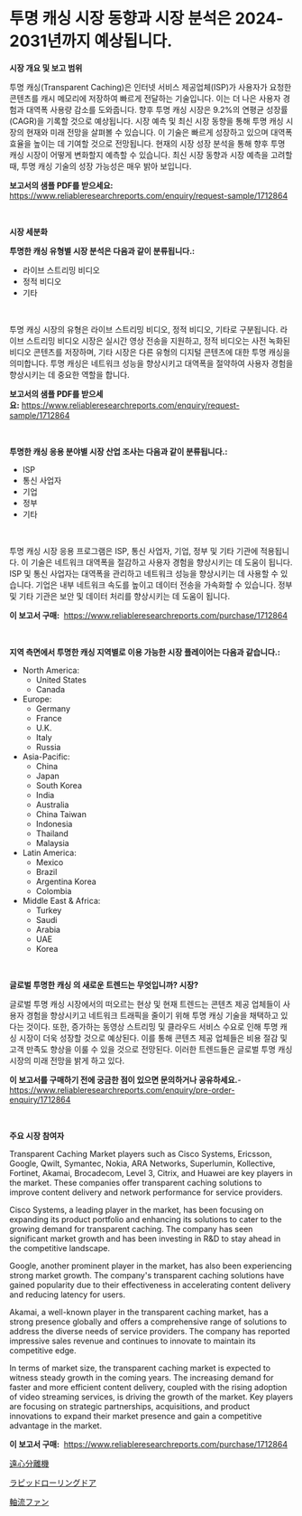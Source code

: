 <p><h1>투명 캐싱 시장 동향과 시장 분석은 2024-2031년까지 예상됩니다.</h1></p><p><strong>시장 개요 및 보고 범위</strong></p>
<p><p>투명 캐싱(Transparent Caching)은 인터넷 서비스 제공업체(ISP)가 사용자가 요청한 콘텐츠를 캐시 메모리에 저장하여 빠르게 전달하는 기술입니다. 이는 더 나은 사용자 경험과 대역폭 사용량 감소를 도와줍니다. 향후 투명 캐싱 시장은 9.2%의 연평균 성장률(CAGR)을 기록할 것으로 예상됩니다. 시장 예측 및 최신 시장 동향을 통해 투명 캐싱 시장의 현재와 미래 전망을 살펴볼 수 있습니다. 이 기술은 빠르게 성장하고 있으며 대역폭 효율을 높이는 데 기여할 것으로 전망됩니다. 현재의 시장 성장 분석을 통해 향후 투명 캐싱 시장이 어떻게 변화할지 예측할 수 있습니다. 최신 시장 동향과 시장 예측을 고려할 때, 투명 캐싱 기술의 성장 가능성은 매우 밝아 보입니다.</p></p>
<p><strong>보고서의 샘플 PDF를 받으세요:</strong> <a href="https://www.reliableresearchreports.com/enquiry/request-sample/1712864">https://www.reliableresearchreports.com/enquiry/request-sample/1712864</a></p>
<p>&nbsp;</p>
<p><strong>시장 세분화</strong></p>
<p><strong>투명한 캐싱 유형별 시장 분석은 다음과 같이 분류됩니다.:</strong></p>
<p><ul><li>라이브 스트리밍 비디오</li><li>정적 비디오</li><li>기타</li></ul></p>
<p>&nbsp;</p>
<p><p>투명 캐싱 시장의 유형은 라이브 스트리밍 비디오, 정적 비디오, 기타로 구분됩니다. 라이브 스트리밍 비디오 시장은 실시간 영상 전송을 지원하고, 정적 비디오는 사전 녹화된 비디오 콘텐츠를 저장하며, 기타 시장은 다른 유형의 디지털 콘텐츠에 대한 투명 캐싱을 의미합니다. 투명 캐싱은 네트워크 성능을 향상시키고 대역폭을 절약하여 사용자 경험을 향상시키는 데 중요한 역할을 합니다.</p></p>
<p><strong>보고서의 샘플 PDF를 받으세요:</strong>&nbsp;<a href="https://www.reliableresearchreports.com/enquiry/request-sample/1712864">https://www.reliableresearchreports.com/enquiry/request-sample/1712864</a></p>
<p>&nbsp;</p>
<p><strong> 투명한 캐싱 응용 분야별 시장 산업 조사는 다음과 같이 분류됩니다.:</strong></p>
<p><ul><li>ISP</li><li>통신 사업자</li><li>기업</li><li>정부</li><li>기타</li></ul></p>
<p>&nbsp;</p>
<p><p>투명 캐싱 시장 응용 프로그램은 ISP, 통신 사업자, 기업, 정부 및 기타 기관에 적용됩니다. 이 기술은 네트워크 대역폭을 절감하고 사용자 경험을 향상시키는 데 도움이 됩니다. ISP 및 통신 사업자는 대역폭을 관리하고 네트워크 성능을 향상시키는 데 사용할 수 있습니다. 기업은 내부 네트워크 속도를 높이고 데이터 전송을 가속화할 수 있습니다. 정부 및 기타 기관은 보안 및 데이터 처리를 향상시키는 데 도움이 됩니다.</p></p>
<p><strong>이 보고서 구매:</strong>&nbsp; <a href="https://www.reliableresearchreports.com/purchase/1712864">https://www.reliableresearchreports.com/purchase/1712864</a></p>
<p>&nbsp;</p>
<p><strong>지역 측면에서 투명한 캐싱 지역별로 이용 가능한 시장 플레이어는 다음과 같습니다.:</strong></p>
<p><ul>
    <li>
        North America:
        <ul>
            <li>United States</li>
            <li>Canada</li>
        </ul>
    </li>
    <li>
        Europe:
        <ul>
            <li>Germany</li>
            <li>France</li>
            <li>U.K.</li>
            <li>Italy</li>
            <li>Russia</li>
        </ul>
    </li>
    <li>
        Asia-Pacific:
        <ul>
            <li>China</li>
            <li>Japan</li>
            <li>South Korea</li>
            <li>India</li>
            <li>Australia</li>
            <li>China Taiwan</li>
            <li>Indonesia</li>
            <li>Thailand</li>
            <li>Malaysia</li>
        </ul>
    </li>
    <li>
        Latin America:
        <ul>
            <li>Mexico</li>
            <li>Brazil</li>
            <li>Argentina Korea</li>
            <li>Colombia</li>
        </ul>
    </li>
    <li>
        Middle East & Africa:
        <ul>
            <li>Turkey</li>
            <li>Saudi</li>
            <li>Arabia</li>
            <li>UAE</li>
            <li>Korea</li>
        </ul>
    </li>
    </ul></p>
<p>&nbsp;</p>
<p><strong>글로벌 투명한 캐싱 의 새로운 트렌드는 무엇입니까? 시장?</strong></p>
<p><p>글로벌 투명 캐싱 시장에서의 떠오르는 현상 및 현재 트렌드는 콘텐츠 제공 업체들이 사용자 경험을 향상시키고 네트워크 트래픽을 줄이기 위해 투명 캐싱 기술을 채택하고 있다는 것이다. 또한, 증가하는 동영상 스트리밍 및 클라우드 서비스 수요로 인해 투명 캐싱 시장이 더욱 성장할 것으로 예상된다. 이를 통해 콘텐츠 제공 업체들은 비용 절감 및 고객 만족도 향상을 이룰 수 있을 것으로 전망된다. 이러한 트렌드들은 글로벌 투명 캐싱 시장의 미래 전망을 밝게 하고 있다.</p></p>
<p><strong>이 보고서를 구매하기 전에 궁금한 점이 있으면 문의하거나 공유하세요.</strong>- <a href="https://www.reliableresearchreports.com/enquiry/pre-order-enquiry/1712864">https://www.reliableresearchreports.com/enquiry/pre-order-enquiry/1712864</a></p>
<p>&nbsp;</p>
<p><strong>주요 시장 참여자</strong></p>
<p><p>Transparent Caching Market players such as Cisco Systems, Ericsson, Google, Qwilt, Symantec, Nokia, ARA Networks, Superlumin, Kollective, Fortinet, Akamai, Brocadecom, Level 3, Citrix, and Huawei are key players in the market. These companies offer transparent caching solutions to improve content delivery and network performance for service providers.</p><p>Cisco Systems, a leading player in the market, has been focusing on expanding its product portfolio and enhancing its solutions to cater to the growing demand for transparent caching. The company has seen significant market growth and has been investing in R&D to stay ahead in the competitive landscape.</p><p>Google, another prominent player in the market, has also been experiencing strong market growth. The company's transparent caching solutions have gained popularity due to their effectiveness in accelerating content delivery and reducing latency for users.</p><p>Akamai, a well-known player in the transparent caching market, has a strong presence globally and offers a comprehensive range of solutions to address the diverse needs of service providers. The company has reported impressive sales revenue and continues to innovate to maintain its competitive edge.</p><p>In terms of market size, the transparent caching market is expected to witness steady growth in the coming years. The increasing demand for faster and more efficient content delivery, coupled with the rising adoption of video streaming services, is driving the growth of the market. Key players are focusing on strategic partnerships, acquisitions, and product innovations to expand their market presence and gain a competitive advantage in the market.</p></p>
<p><strong>이 보고서 구매:</strong>&nbsp;&nbsp;<a href="https://www.reliableresearchreports.com/purchase/1712864">https://www.reliableresearchreports.com/purchase/1712864</a></p>
<p><p><a href="https://github.com/CloydAbbott2023/Market-Research-Report-List-1/blob/main/16752219058.md">遠心分離機</a></p><p><a href="https://github.com/oqoeusbvpadwjs08/Market-Research-Report-List-1/blob/main/76162169056.md">ラピッドローリングドア</a></p><p><a href="https://github.com/AaronVargas43/Market-Research-Report-List-1/blob/main/27431959057.md">軸流ファン</a></p></p>
